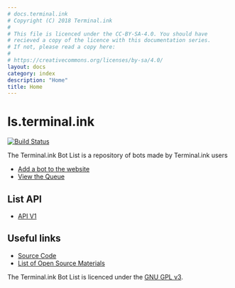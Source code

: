 ```yaml
---
# docs.terminal.ink
# Copyright (C) 2018 Terminal.ink
#
# This file is licenced under the CC-BY-SA-4.0. You should have
# recieved a copy of the licence with this documentation series.
# If not, please read a copy here:
#
# https://creativecommons.org/licenses/by-sa/4.0/
layout: docs
category: index
description: "Home"
title: Home
---
```


# ls.terminal.ink
[![Build Status](https://travis-ci.org/Terminal/ls.terminal.ink.svg?branch=master)](https://travis-ci.org/Terminal/ls.terminal.ink)

The Terminal.ink Bot List is a repository of bots made by Terminal.ink users

- [Add a bot to the website](https://ls.terminal.ink/bot/add)
- [View the Queue](https://ls.terminal.ink/list/queue)

## List API
- [API V1](v1)

## Useful links

- [Source Code](https://github.com/Terminal/ls.terminal.ink)
- [List of Open Source Materials](opensource)

The Terminal.ink Bot List is licenced under the <span class="majik">[GNU GPL v3](https://www.gnu.org/licenses/gpl-3.0.en.html).</span>
